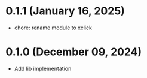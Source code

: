 # 0.1.1 (January 16, 2025)

* chore: rename module to xclick

# 0.1.0 (December 09, 2024)

* Add lib implementation